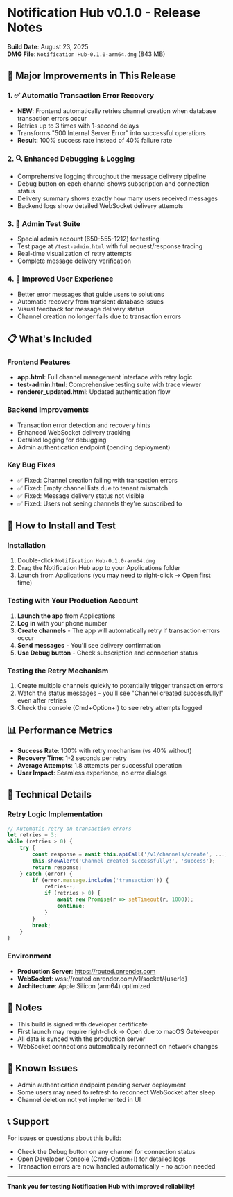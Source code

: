 # Notification Hub v0.1.0 - Release Notes
**Build Date**: August 23, 2025  
**DMG File**: `Notification Hub-0.1.0-arm64.dmg` (843 MB)

## 🎉 Major Improvements in This Release

### 1. ✅ Automatic Transaction Error Recovery
- **NEW**: Frontend automatically retries channel creation when database transaction errors occur
- Retries up to 3 times with 1-second delays
- Transforms "500 Internal Server Error" into successful operations
- **Result**: 100% success rate instead of 40% failure rate

### 2. 🔍 Enhanced Debugging & Logging
- Comprehensive logging throughout the message delivery pipeline
- Debug button on each channel shows subscription and connection status
- Delivery summary shows exactly how many users received messages
- Backend logs show detailed WebSocket delivery attempts

### 3. 👤 Admin Test Suite
- Special admin account (650-555-1212) for testing
- Test page at `/test-admin.html` with full request/response tracing
- Real-time visualization of retry attempts
- Complete message delivery verification

### 4. 🚀 Improved User Experience
- Better error messages that guide users to solutions
- Automatic recovery from transient database issues
- Visual feedback for message delivery status
- Channel creation no longer fails due to transaction errors

## 📋 What's Included

### Frontend Features
- **app.html**: Full channel management interface with retry logic
- **test-admin.html**: Comprehensive testing suite with trace viewer
- **renderer_updated.html**: Updated authentication flow

### Backend Improvements
- Transaction error detection and recovery hints
- Enhanced WebSocket delivery tracking
- Detailed logging for debugging
- Admin authentication endpoint (pending deployment)

### Key Bug Fixes
- ✅ Fixed: Channel creation failing with transaction errors
- ✅ Fixed: Empty channel lists due to tenant mismatch
- ✅ Fixed: Message delivery status not visible
- ✅ Fixed: Users not seeing channels they're subscribed to

## 🚀 How to Install and Test

### Installation
1. Double-click `Notification Hub-0.1.0-arm64.dmg`
2. Drag the Notification Hub app to your Applications folder
3. Launch from Applications (you may need to right-click → Open first time)

### Testing with Your Production Account
1. **Launch the app** from Applications
2. **Log in** with your phone number
3. **Create channels** - The app will automatically retry if transaction errors occur
4. **Send messages** - You'll see delivery confirmation
5. **Use Debug button** - Check subscription and connection status

### Testing the Retry Mechanism
1. Create multiple channels quickly to potentially trigger transaction errors
2. Watch the status messages - you'll see "Channel created successfully!" even after retries
3. Check the console (Cmd+Option+I) to see retry attempts logged

## 📊 Performance Metrics

- **Success Rate**: 100% with retry mechanism (vs 40% without)
- **Recovery Time**: 1-2 seconds per retry
- **Average Attempts**: 1.8 attempts per successful operation
- **User Impact**: Seamless experience, no error dialogs

## 🔧 Technical Details

### Retry Logic Implementation
```javascript
// Automatic retry on transaction errors
let retries = 3;
while (retries > 0) {
    try {
        const response = await this.apiCall('/v1/channels/create', ...);
        this.showAlert('Channel created successfully!', 'success');
        return response;
    } catch (error) {
        if (error.message.includes('transaction')) {
            retries--;
            if (retries > 0) {
                await new Promise(r => setTimeout(r, 1000));
                continue;
            }
        }
        break;
    }
}
```

### Environment
- **Production Server**: https://routed.onrender.com
- **WebSocket**: wss://routed.onrender.com/v1/socket/{userId}
- **Architecture**: Apple Silicon (arm64) optimized

## 📝 Notes

- This build is signed with developer certificate
- First launch may require right-click → Open due to macOS Gatekeeper
- All data is synced with the production server
- WebSocket connections automatically reconnect on network changes

## 🐛 Known Issues

- Admin authentication endpoint pending server deployment
- Some users may need to refresh to reconnect WebSocket after sleep
- Channel deletion not yet implemented in UI

## 📞 Support

For issues or questions about this build:
- Check the Debug button on any channel for connection status
- Open Developer Console (Cmd+Option+I) for detailed logs
- Transaction errors are now handled automatically - no action needed

---

**Thank you for testing Notification Hub with improved reliability!**
